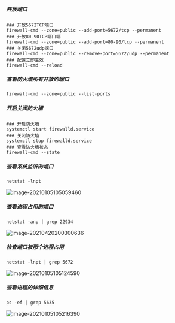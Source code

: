 ##### 开放端口

```SHELL
### 开放5672TCP端口
firewall-cmd --zone=public --add-port=5672/tcp --permanent
### 开放80-90TCP端口端
firewall-cmd --zone=public --add-port=80-90/tcp --permanent
### 关闭5672udp端口
firewall-cmd --zone=public --remove-port=5672/udp --permanent
### 配置立即生效
firewall-cmd --reload
```



##### 查看防火墙所有开放的端口

```SHELL
firewall-cmd --zone=public --list-ports
```



##### 开启关闭防火墙

```SHELL
### 开启防火墙
systemctl start firewalld.service
### 关闭防火墙
systemctl stop firewalld.service
### 查看防火墙状态
firewall-cmd --state
```



##### 查看系统监听的端口

```shell
netstat -lnpt
```

![image-20210105105059460](https://typroa12138.oss-cn-hangzhou.aliyuncs.com/image/2021/01/2021010510505959.png)



##### 查看进程占用的端口

```shell
netstat -anp | grep 22934
```

![image-20210420200300636](https://typroa12138.oss-cn-hangzhou.aliyuncs.com/image/2021/04/202104202003000.png)



##### 检查端口被那个进程占用

```SHELL
netstat -lnpt | grep 5672
```

![image-20210105105124590](https://typroa12138.oss-cn-hangzhou.aliyuncs.com/image/2021/01/2021010510512424.png)



##### 查看进程的详细信息

```SHELL
ps -ef | grep 5635
```

![image-20210105105216390](https://typroa12138.oss-cn-hangzhou.aliyuncs.com/image/2021/01/2021010510521616.png)

